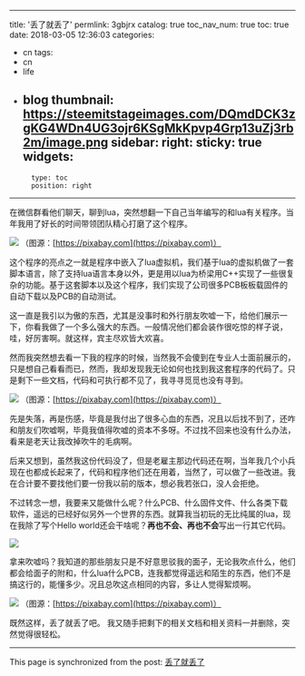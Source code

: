 
---
title: '丢了就丢了'
permlink: 3gbjrx
catalog: true
toc_nav_num: true
toc: true
date: 2018-03-05 12:36:03
categories:
- cn
tags:
- cn
- life
- blog
thumbnail: https://steemitstageimages.com/DQmdDCK3zgKG4WDn4UG3ojr6KSgMkKpvp4Grp13uZj3rb2m/image.png
sidebar:
    right:
        sticky: true
widgets:
    -
        type: toc
        position: right
---


在微信群看他们聊天，聊到lua，突然想翻一下自己当年编写的和lua有关程序。当年我用了好长的时间带领团队精心打磨了这个程序。

![](https://steemitstageimages.com/DQmdDCK3zgKG4WDn4UG3ojr6KSgMkKpvp4Grp13uZj3rb2m/image.png)
（图源：[https://pixabay.com](https://pixabay.com)）

这个程序的亮点之一就是程序中嵌入了lua虚拟机，我们基于lua的虚拟机做了一套脚本语言，除了支持lua语言本身以外，更是用以lua为桥梁用C++实现了一些很复杂的功能。基于这套脚本以及这个程序，我们实现了公司很多PCB板板载固件的自动下载以及PCB的自动测试。

这一直是我引以为傲的东西，尤其是没事时和外行朋友吹嘘一下，给他们展示一下，你看我做了一个多么强大的东西。一般情况他们都会装作很吃惊的样子说，哇，好厉害啊。就这样，宾主尽欢皆大欢喜。

然而我突然想去看一下我的程序的时候，当然我不会傻到在专业人士面前展示的，只是想自己看看而已，然而，我却发现我无论如何也找到我这套程序的代码了。只是剩下一些文档，代码和可执行都不见了，我寻寻觅觅也没有寻到。

![](https://steemitstageimages.com/DQmaomr3tvLdKgkH6BL8uk9rhgE1d5grzRjPtVraWs1fdxb/image.png)
（图源：[https://pixabay.com](https://pixabay.com)）

先是失落，再是伤感，毕竟是我付出了很多心血的东西，况且以后找不到了，还咋和朋友们吹嘘啊，毕竟我值得吹嘘的资本不多呀。不过找不回来也没有什么办法，看来是老天让我改掉吹牛的毛病啊。

后来又想到，虽然我这份代码没了，但是老雇主那边代码还在啊，当年我几个小兵现在也都成长起来了，代码和程序他们还在用着，当然了，可以做了一些改进。我在合计要不要找他们要一份我以前的版本，想必我若张口，没人会拒绝。

不过转念一想，我要来又能做什么呢？什么PCB、什么固件文件、什么各类下载软件，遥远的已经好似另外一个世界的东西。就算我当初玩的无比纯属的lua，现在我除了写个Hello world还会干啥呢？**再也不会、再也不会**写出一行其它代码。

![](https://steemitstageimages.com/DQmRNLFqEAqsDNhgZKHLyqdip4tmnq49NA4vrHnTjhUzaxA/image.png)

拿来吹嘘吗？我知道的那些朋友只是不好意思驳我的面子，无论我吹点什么，他们都会给面子的附和，什么lua什么PCB，连我都觉得遥远和陌生的东西，他们不是搞这行的，能懂多少。况且总吹这点相同的内容，多让人觉得絮烦啊。

![](https://steemitstageimages.com/DQmXhe59iGGhztpYFUek5ZLBt6KFbRuL8dUQX7X1u6xLNbi/image.png)
（图源：[https://pixabay.com](https://pixabay.com)）

既然这样，丢了就丢了吧。
我又随手把剩下的相关文档和相关资料一并删除，突然觉得很轻松。

- - -

This page is synchronized from the post: [丢了就丢了](https://steemit.com/@oflyhigh/3gbjrx)
